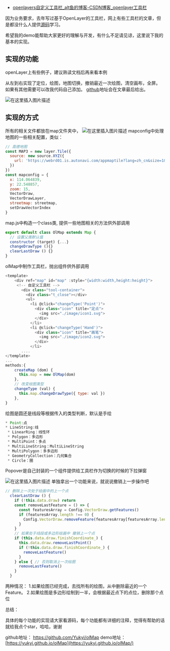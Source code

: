 - [openlayers自定义工具栏_alt鱼的博客-CSDN博客_openlayer工具栏](https://blog.csdn.net/qq_37162688/article/details/106491573)

因为业务要求，去年写过基于OpenLayer的工具栏，网上有些工具栏的文章，但是都没什么人提供[源码](https://so.csdn.net/so/search?q=源码&spm=1001.2101.3001.7020)学习。

希望我的demo能帮助大家更好的理解与开发，有什么不足请见谅，这里说下我的基本的实现。

## 实现的功能

openLayer上有些例子，建议熟读文档后再来看本例

从左到右实现了定位，绘图，地图切换，撤销最近一次绘图，清空画布，全屏。
如果有其他需要可以改我代码自己添加。 [github](https://so.csdn.net/so/search?q=github&spm=1001.2101.3001.7020)地址会在文章最后给出。

![在这里插入图片描述](https://img-blog.csdnimg.cn/20200602105143434.png?x-oss-process=image/watermark,type_ZmFuZ3poZW5naGVpdGk,shadow_10,text_aHR0cHM6Ly9ibG9nLmNzZG4ubmV0L3FxXzM3MTYyNjg4,size_16,color_FFFFFF,t_70)

## 实现的方式

所有的相关文件都放在map文件夹中，
![在这里插入图片描述](https://img-blog.csdnimg.cn/20200602113129172.png)
mapconfig中处理地图的一些相关配置，类似：

```javascript
// 高德地图
const MAP3 = new layer.Tile({
  source: new source.XYZ({
    url: 'https://webrd01.is.autonavi.com/appmaptile?lang=zh_cn&size=1&scale=1&style=8&x={x}&y={y}&z={z}'
  })
})
const mapconfig = {
  x: 114.064839,
  y: 22.548857,
  zoom: 15,
  VectorDraw,
  VectorDrawLayer,
  streetmap: streetmap,
  setDrawVectorIndex
}
```

map.js中构造一个class类, 提供一些地图相关的方法供外部调用

```javascript
export default class OlMap extends Map {
  // 设置父类默认值
  constructor (target) {...}
  changeDrawType (){}
  clearLastDraw () {}
}
```

olMap中制作工具栏，抛出组件供外部调用

```javascript
<template>
	<div ref="map" id="map" :style="{width:width,height:height}">
	 <!-- 自定义工具栏 -->
	   <div class="tool-container">
	     <div class="t_close"></div>
	     <ul>
	       <li @click="changeType('Point')">
	         <div class="icon" title="定点">
	           <img src="./image/icon1.svg">
	         </div>
	       </li>
	       <li @click="changeType('Hand')">
	         <div class="icon" title="画笔">
	           <img src="./image/icon2.svg">
	         </div>
	       </li>
	   ....
</template>
...
methods:{
	createMap (dom) {
	  this.map = new OlMap(dom)
	},
	// 改变绘图类型
	changeType (val) {
	  this.map.changeDrawType({ type: val })
	},
}
```

绘图是圆还是线段等根据传入的类型判断，默认是手绘

```javascript
* Point:点
* LineString:线
 * LinearRing：线性环
 * Polygon：多边形
 * MultiPoint：多点
 * MultiLineString：MultiLineString
 * MultiPolygon：多多边形
 * GeometryCollection：几何集合
 * Circle：圈
```

Popover是自己封装的一个组件提供给工具栏作为切换的时候的下拉弹窗

![在这里插入图片描述](https://img-blog.csdnimg.cn/2020060211120868.png)
单独拿出一个功能来说，就说说撤销上一步操作吧

```javascript
// 删除上一次处于绘画中的上一个点
  clearLastDraw () {
    if (!this.data.draw) return
    const removeLastFeature = () => {
      const featuresArray = Config.VectorDraw.getFeatures()
      if (featuresArray.length !== 0) {
        Config.VectorDraw.removeFeature(featuresArray[featuresArray.length - 1])
      }
    }
    // 如果处于线段或多边形绘画中 撤销上一个点
    if (this.data.draw.finishCoordinate_) {
      this.data.draw.removeLastPoint()
      if (!this.data.draw.finishCoordinate_) {
        removeLastFeature()
      }
    } else { // 否则取消上一次绘图
      removeLastFeature()
    }
  }
```

两种情况：
1.如果绘图已经完成，去找所有的绘图，从中删除最近的一个Feature。
2.如果绘图是多边形绘制到一半，会根据最近点下的点位，删除那个点位

总结：

具体的每个功能的实现请大家看源码，每个功能都有详细的注释，觉得有帮助的话就给我点个star，哈哈，谢谢

github地址： https://github.com/Yukyi/olMap
demo地址： [https://yukyi.github.io/olMap](https://yukyi.github.io/olMap/)